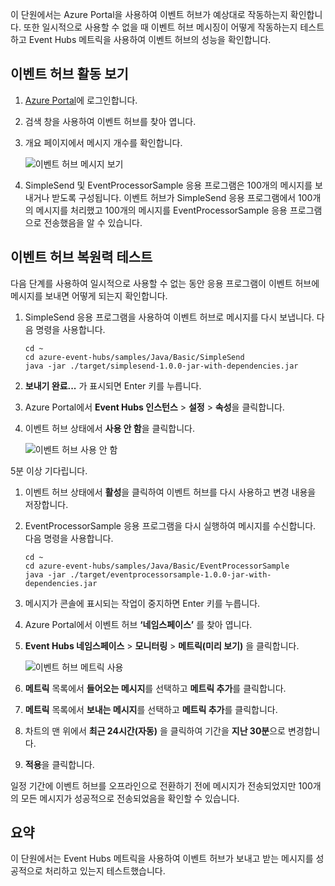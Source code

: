 이 단원에서는 Azure Portal을 사용하여 이벤트 허브가 예상대로 작동하는지 확인합니다. 또한 일시적으로 사용할 수 없을 때 이벤트 허브 메시징이 어떻게 작동하는지 테스트하고 Event Hubs 메트릭을 사용하여 이벤트 허브의 성능을 확인합니다.

## <a name="view-event-hub-activity"></a>이벤트 허브 활동 보기

1. [Azure Portal](https://portal.azure.com?azure-portal=true)에 로그인합니다.

1. 검색 창을 사용하여 이벤트 허브를 찾아 엽니다.

1. 개요 페이지에서 메시지 개수를 확인합니다.

    ![이벤트 허브 메시지 보기](../media-draft/6-view-messages.png)

1. SimpleSend 및 EventProcessorSample 응용 프로그램은 100개의 메시지를 보내거나 받도록 구성됩니다. 이벤트 허브가 SimpleSend 응용 프로그램에서 100개의 메시지를 처리했고 100개의 메시지를 EventProcessorSample 응용 프로그램으로 전송했음을 알 수 있습니다.

## <a name="test-event-hub-resilience"></a>이벤트 허브 복원력 테스트

다음 단계를 사용하여 일시적으로 사용할 수 없는 동안 응용 프로그램이 이벤트 허브에 메시지를 보내면 어떻게 되는지 확인합니다.

1. SimpleSend 응용 프로그램을 사용하여 이벤트 허브로 메시지를 다시 보냅니다. 다음 명령을 사용합니다.

    ```azurecli
    cd ~
    cd azure-event-hubs/samples/Java/Basic/SimpleSend
    java -jar ./target/simplesend-1.0.0-jar-with-dependencies.jar
    ```

1. **보내기 완료...** 가 표시되면 Enter 키를 누릅니다.

1. Azure Portal에서 **Event Hubs 인스턴스** > **설정** > **속성**을 클릭합니다.

1. 이벤트 허브 상태에서 **사용 안 함**을 클릭합니다.

    ![이벤트 허브 사용 안 함](../media-draft/7-disable-event-hub.png)

5분 이상 기다립니다.

1. 이벤트 허브 상태에서 **활성**을 클릭하여 이벤트 허브를 다시 사용하고 변경 내용을 저장합니다.

1. EventProcessorSample 응용 프로그램을 다시 실행하여 메시지를 수신합니다. 다음 명령을 사용합니다.

    ```azurecli
    cd ~
    cd azure-event-hubs/samples/Java/Basic/EventProcessorSample
    java -jar ./target/eventprocessorsample-1.0.0-jar-with-dependencies.jar
    ```

1. 메시지가 콘솔에 표시되는 작업이 중지하면 Enter 키를 누릅니다.

1. Azure Portal에서 이벤트 허브 **‘네임스페이스’** 를 찾아 엽니다. 

1. **Event Hubs 네임스페이스** > **모니터링** > **메트릭(미리 보기)** 을 클릭합니다.

    ![이벤트 허브 메트릭 사용](../media-draft/7-event-hub-metrics.png)

1. **메트릭** 목록에서 **들어오는 메시지**를 선택하고 **메트릭 추가**를 클릭합니다.

1. **메트릭** 목록에서 **보내는 메시지**를 선택하고 **메트릭 추가**를 클릭합니다.

1. 차트의 맨 위에서 **최근 24시간(자동)** 을 클릭하여 기간을 **지난 30분**으로 변경합니다.

1. **적용**을 클릭합니다.

일정 기간에 이벤트 허브를 오프라인으로 전환하기 전에 메시지가 전송되었지만 100개의 모든 메시지가 성공적으로 전송되었음을 확인할 수 있습니다.

## <a name="summary"></a>요약

이 단원에서는 Event Hubs 메트릭을 사용하여 이벤트 허브가 보내고 받는 메시지를 성공적으로 처리하고 있는지 테스트했습니다.
